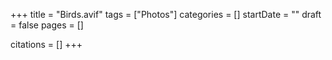 +++
title = "Birds.avif"
tags = ["Photos"]
categories = []
startDate = ""
draft = false
pages = []

citations = []
+++
